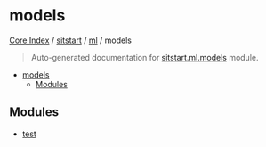 # models

[Core Index](../../../README.md#core-index) / [sitstart](../../index.md#sitstart) / [ml](../index.md#ml) / models

> Auto-generated documentation for [sitstart.ml.models](../../../../python/sitstart/ml/models/__init__.py) module.

- [models](#models)
  - [Modules](#modules)

## Modules

- [test](./test.md)
